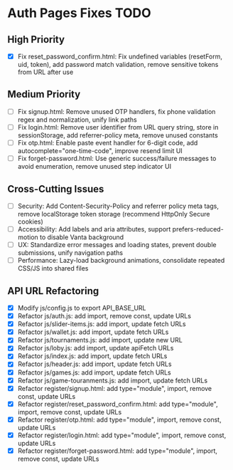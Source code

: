 # Auth Pages Fixes TODO

## High Priority
- [x] Fix reset_password_confirm.html: Fix undefined variables (resetForm, uid, token), add password match validation, remove sensitive tokens from URL after use

## Medium Priority
- [ ] Fix signup.html: Remove unused OTP handlers, fix phone validation regex and normalization, unify link paths
- [ ] Fix login.html: Remove user identifier from URL query string, store in sessionStorage, add referrer-policy meta, remove unused constants
- [ ] Fix otp.html: Enable paste event handler for 6-digit code, add autocomplete="one-time-code", improve resend limit UI
- [ ] Fix forget-password.html: Use generic success/failure messages to avoid enumeration, remove unused step indicator UI

## Cross-Cutting Issues
- [ ] Security: Add Content-Security-Policy and referrer policy meta tags, remove localStorage token storage (recommend HttpOnly Secure cookies)
- [ ] Accessibility: Add labels and aria attributes, support prefers-reduced-motion to disable Vanta background
- [ ] UX: Standardize error messages and loading states, prevent double submissions, unify navigation paths
- [ ] Performance: Lazy-load background animations, consolidate repeated CSS/JS into shared files

## API URL Refactoring
- [x] Modify js/config.js to export API_BASE_URL
- [x] Refactor js/auth.js: add import, remove const, update URLs
- [x] Refactor js/slider-items.js: add import, update fetch URLs
- [x] Refactor js/wallet.js: add import, update fetch URLs
- [x] Refactor js/tournaments.js: add import, update new URL
- [x] Refactor js/loby.js: add import, update apiFetch URLs
- [x] Refactor js/index.js: add import, update fetch URLs
- [x] Refactor js/header.js: add import, update fetch URLs
- [x] Refactor js/games.js: add import, update fetch URLs
- [x] Refactor js/game-touranments.js: add import, update fetch URLs
- [x] Refactor register/signup.html: add type="module", import, remove const, update URLs
- [x] Refactor register/reset_password_confirm.html: add type="module", import, remove const, update URLs
- [x] Refactor register/otp.html: add type="module", import, remove const, update URLs
- [x] Refactor register/login.html: add type="module", import, remove const, update URLs
- [x] Refactor register/forget-password.html: add type="module", import, remove const, update URLs
